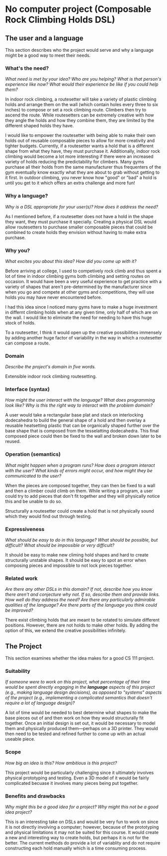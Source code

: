 # No computer project (Composable Rock Climbing Holds DSL)


## The user and a language
This section describes who the project would serve and why a language might be a
good way to meet their needs.


### What's the need?
_What need is met by your idea? Who are you helping? What is that person's
experience like now? What would their experience be like if you could help
them?_

In indoor rock climbing, a routesetter will take a variety of plastic climbing
holds and arrange them on the wall (which contain holes every three to six
inches) to compose or set a rock climbing route. Climbers then try to ascend the
route. While routesetters can be extremely creative with how they angle the
holds and how they combine them, they are limited by the different shaped holds
they have.

I would like to empower the routesetter with being able to make their own
holds out of reusable composable pieces to allow for more creativity and tighter
budgets. Currently, if a routesetter wants a hold that is a different shape from
what they have, they must purchase it. Additionally, indoor rock climbing would
become a lot more interesting if there were an increased variety of holds
reducing the predictability for climbers. Many gyms purchase all their holds
from the same manufacturer thus frequenters of the gym eventually know exactly
what they are about to grab without getting to it first. In outdoor climbing,
you never know how "good" or "bad" a hold is until you get to it which offers
an extra challenge and more fun!

### Why a language?
_Why is a DSL appropriate for your user(s)? How does it address the need?_

As I mentioned before, if a routesetter does not have a hold in the shape they
want, they must purchase it specially. Creating a physical DSL would allow
routesetters to purchase smaller composable pieces that could be combined to
create holds they envision without having to make extra purchase.

### Why you?
_What excites you about this idea? How did you come up with it?_

Before arriving at college, I used to competively rock climb and thus spent
a lot of time in indoor climbing gyms both climbing and setting routes on
occasion. It would have been a very useful experience to get practice with
a variety of shapes that aren't pre-determined by the manufacturer since when
you go and compete at other gyms and competitions, they will use holds you may
have never encountered before.

I had this idea since I noticed many gyms have to make a huge investment in
differnt climbing holds when at any given time, only half of which are on the
wall. I would like to eliminate the need for needing to have this huge stock
of holds.

To a routesetter, I think it would open up the creative possibilities immensely
by adding another huge factor of variability in the way in which a routesetter
can compose a route.

### Domain
_Describe the project's domain in five words._

Extensible indoor rock climbing routesetting.

### Interface (syntax)
_How might the user interact with the language? What does programming look
like? Why is this the right way to interact with the problem domain?_

A user would take a rectangular base plat and stack on interlocking dodecahedra
to build the general shape of a hold and then overlay a reusable heatsetting
plastic that can be organically shaped further over the base shape that is
composed from the tesselatting dodecahedra. This final composed piece could then
be fixed to the wall and broken down later to be reused.

### Operation (semantics)
_What might happen when a program runs? How does a program interact with the
user? What kinds of errors might occur, and how might they be communicated to
the user?_

When the pieces are composed together, they can then be fixed to a wall and then
a climber could climb on them. While writing a program, a user could try to add
pieces that don't fit together and they will physically notice this and be unable
to do so.

Structurally a routesetter could create a hold that is not physically sound which
they would find out through testing.

### Expressiveness
_What should be easy to do in this language? What should be possible, but
difficult? What should be impossible or very difficult?_

It should be easy to make new climing hold shapes and hard to create structurally
unstable shapes. It should be easy to spot an error when composing pieces and
impossible to not lock pieces together.

### Related work
_Are there any other DSLs in this domain? If not, describe how you know there
aren't and conjecture why not. If so, describe them and provide links. How well
do they address the need? Are there any particularly admirable qualities of the
language? Are there parts of the language you think could be improved?_

There exist climbing holds that are meant to be rotated to simulate different
positions. However, there are not holds to make other holds. By adding the option
of this, we extend the creative possibilities infinitely.

## The Project
This section examines whether the idea makes for a good CS 111 project.


### Suitability
_If someone were to work on this project, what percentage of their time would be
spent directly engaging in the **language** aspects of this project (e.g.,
making language design decisions), as opposed to "systems" aspects of the
project (e.g., implementing a complicated semantics that doesn't require a lot
of language design)?_

A lot of time would be needed to best determine what shapes to make the base
pieces out of and then work on how they would structurally fit together. Once an
initial design is set out, it would be necessary to model them and physically
produced them&mdash;perhaps on a 3D printer. They would then need to be tested
and refined further to come up with an actual useable piece.

### Scope
_How big an idea is this? How ambitious is this project?_

This project would be particularly challenging since it ultimately involves
physical prototyping and testing. Even a 3D model of it would be fairly
complicated becuase it involves many pieces being put together.

### Benefits and drawbacks
_Why might this be a good idea for a project? Why might this not be a good idea
project?_

This is an interesting take on DSLs and would be very fun to work on since it
is not directly involving a computer; however, because of the prototyping and
physical limitations it may not be suited for this course. It would create
a new and interesting way to create holds, but perhaps it is not for the better.
The current methods do provide a lot of variablity and do not require constructing
each hold manually which is a time consuming process.
